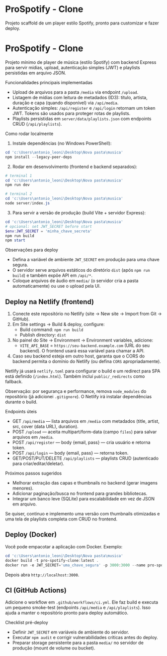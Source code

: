 # ProSpotify - Clone

Projeto scaffold de um player estilo Spotify, pronto para customizar e fazer deploy.

# ProSpotify - Clone

Projeto mínimo de player de música (estilo Spotify) com backend Express para servir mídias, upload, autenticação simples (JWT) e playlists persistidas em arquivo JSON.

Funcionalidades principais implementadas
- Upload de arquivos para a pasta `/media` via endpoint `/upload`.
- Listagem de mídias com leitura de metadados (ID3): título, artista, duração e capa (quando disponível) via `/api/media`.
- Autenticação simples: `/api/register` e `/api/login` retornam um token JWT. Tokens são usados para proteger rotas de playlists.
- Playlists persistidas em `server/data/playlists.json` com endpoints CRUD (`/api/playlists`).

Como rodar localmente

1. Instale dependências (no Windows PowerShell):

```powershell
cd 'c:\Users\antonio_leoni\Desktop\Nova pasta\musica'
npm install --legacy-peer-deps
```

2. Rodar em desenvolvimento (frontend e backend separados):

```powershell
# terminal 1
cd 'c:\Users\antonio_leoni\Desktop\Nova pasta\musica'
npm run dev

# terminal 2
cd 'c:\Users\antonio_leoni\Desktop\Nova pasta\musica'
node server/index.js
```

3. Para servir a versão de produção (build Vite + servidor Express):

```powershell
cd 'c:\Users\antonio_leoni\Desktop\Nova pasta\musica'
# opcional: set JWT_SECRET before start
$env:JWT_SECRET = 'minha_chave_secreta'
npm run build
npm start
```

Observações para deploy
- Defina a variável de ambiente `JWT_SECRET` em produção para uma chave segura.
- O servidor serve arquivos estáticos do diretório `dist` (após `npm run build`) e também expõe API em `/api/*`.
- Coloque arquivos de áudio em `media/` (o servidor cria a pasta automaticamente) ou use o upload pela UI.

Deploy na Netlify (frontend)
---------------------------------
1) Conecte este repositório no Netlify (site -> New site -> Import from Git -> GitHub).
2) Em Site settings -> Build & deploy, configure:
	- Build command: `npm run build`
	- Publish directory: `dist`
3) No painel do Site -> Environment -> Environment variables, adicione:
	- `VITE_API_BASE` = `https://seu-backend.example.com` (URL do seu backend). O frontend usará essa variável para chamar a API.
4) Caso seu backend esteja em outro host, garanta que o CORS do backend permita o domínio do Netlify (ou defina `CORS` apropriadamente).

Netlify já usará `netlify.toml` para configurar o build e um redirect para SPA está definido (`/index.html`). Também incluí `public/_redirects` como fallback.

Observação: por segurança e performance, remova `node_modules` do repositório (já adicionei `.gitignore`). O Netlify irá instalar dependências durante o build.

Endpoints úteis
- GET `/api/media` — lista arquivos em `/media` com metadados (title, artist, src, cover (data URL), duration).
- POST `/upload` — aceita multipart/form-data (campo `files`) para salvar arquivos em `/media`.
- POST `/api/register` — body {email, pass} — cria usuário e retorna token.
- POST `/api/login` — body {email, pass} — retorna token.
- GET/POST/PUT/DELETE `/api/playlists` — playlists CRUD (autenticado para criar/editar/deletar).

Próximos passos sugeridos
- Melhorar extração das capas e thumbnails no backend (gerar imagens menores).
- Adicionar paginação/busca no frontend para grandes bibliotecas.
- Integrar um banco leve (SQLite) para escalabilidade em vez de JSON em arquivo.

Se quiser, continuo e implemento uma versão com thumbnails otimizadas e uma tela de playlists completa com CRUD no frontend.

Deploy (Docker)
---------------

Você pode empacotar a aplicação com Docker. Exemplo:

```powershell
cd 'c:\Users\antonio_leoni\Desktop\Nova pasta\musica'
docker build -t pro-spotify-clone:latest .
docker run -e JWT_SECRET='uma_chave_segura' -p 3000:3000 --name pro-spotify pro-spotify-clone:latest
```

Depois abra `http://localhost:3000`.

CI (GitHub Actions)
---------------------

Adicione o workflow em `.github/workflows/ci.yml`. Ele faz build e executa um pequeno smoke-test (endpoints `/api/media` e `/api/playlists`). Isso ajuda a manter o repositório pronto para deploy automático.

Checklist pré-deploy
- Definir `JWT_SECRET` em variáveis de ambiente do servidor.
- Executar `npm audit` e corrigir vulnerabilidades críticas antes do deploy.
- Preparar storage persistente para a pasta `media/` no servidor de produção (mount de volume ou bucket).

